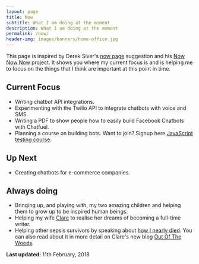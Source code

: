 ```yaml
---
layout: page
title: Now
subtitle: What I am doing at the moment
description: What I am doing at the moment
permalink: /now/
header-img: images/banners/home-office.jpg
---
```


This page is inspired by Derek Siver's [now page](http://sivers.org/now) suggestion and his [Now Now Now](http://nownownow.com/) project. It shows you where my current focus is and is helping me to focus on the things that I think are important at this point in time.

## Current Focus

* Writing chatbot API integrations.
* Experimenting with the Twilio API to integrate chatbots with voice and SMS.
* Writing a PDF to show people how to easily build Facebook Chatbots with Chatfuel.
* Planning a course on building bots. Want to join? Signup here [JavaScript testing course]({{site.url}}/bots/sign-up-bot-building-for-beginners/).

## Up Next

* Creating chatbots for e-commerce companies.

## Always doing

* Bringing up, and playing with, my two amazing children and helping them to grow up to be inspired human beings.
* Helping my wife [Clare](http://www.clarelittlemore.com) to realise her dreams of becoming a full-time writer.
* Helping other sepsis survivors by speaking about [how I nearly died](/how-i-almost-died/). You can also read about it in more detail on Clare's new blog [Out Of The Woods](http://outofthewoodsblog.com).

**Last updated:** 11th February, 2018
